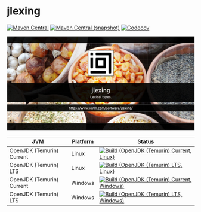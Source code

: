 jlexing
===

[![Maven Central](https://img.shields.io/maven-central/v/com.io7m.jlexing/com.io7m.jlexing.svg?style=flat-square)](http://search.maven.org/#search%7Cga%7C1%7Cg%3A%22com.io7m.jlexing%22)
[![Maven Central (snapshot)](https://img.shields.io/nexus/s/com.io7m.jlexing/com.io7m.jlexing?server=https%3A%2F%2Fs01.oss.sonatype.org&style=flat-square)](https://s01.oss.sonatype.org/content/repositories/snapshots/com/io7m/jlexing/)
[![Codecov](https://img.shields.io/codecov/c/github/io7m/jlexing.svg?style=flat-square)](https://codecov.io/gh/io7m/jlexing)

![com.io7m.jlexing](./src/site/resources/jlexing.jpg?raw=true)

| JVM | Platform | Status |
|-----|----------|--------|
| OpenJDK (Temurin) Current | Linux | [![Build (OpenJDK (Temurin) Current, Linux)](https://img.shields.io/github/actions/workflow/status/io7m/jlexing/main.linux.temurin.current.yml)](https://github.com/io7m/jlexing/actions?query=workflow%3Amain.linux.temurin.current)|
| OpenJDK (Temurin) LTS | Linux | [![Build (OpenJDK (Temurin) LTS, Linux)](https://img.shields.io/github/actions/workflow/status/io7m/jlexing/main.linux.temurin.lts.yml)](https://github.com/io7m/jlexing/actions?query=workflow%3Amain.linux.temurin.lts)|
| OpenJDK (Temurin) Current | Windows | [![Build (OpenJDK (Temurin) Current, Windows)](https://img.shields.io/github/actions/workflow/status/io7m/jlexing/main.windows.temurin.current.yml)](https://github.com/io7m/jlexing/actions?query=workflow%3Amain.windows.temurin.current)|
| OpenJDK (Temurin) LTS | Windows | [![Build (OpenJDK (Temurin) LTS, Windows)](https://img.shields.io/github/actions/workflow/status/io7m/jlexing/main.windows.temurin.lts.yml)](https://github.com/io7m/jlexing/actions?query=workflow%3Amain.windows.temurin.lts)|
